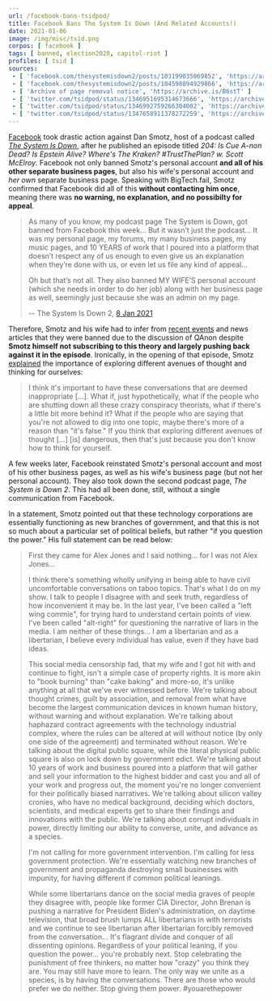 ```yaml
---
url: /facebook-bans-tsidpod/
title: Facebook Bans The System Is Down (And Related Accounts!)
date: 2021-01-06
image: /img/misc/tsid.png
corpos: [ facebook ]
tags: [ banned, election2020, capitol-riot ]
profiles: [ tsid ]
sources:
 - [ 'facebook.com/thesystemisdown2/posts/103199035069852', 'https://archive.is/wIT9H' ]
 - [ 'facebook.com/thesystemisdown2/posts/104598894929866', 'https://archive.is/OFz0y' ]
 - [ 'Archive of page removal notice', 'https://archive.is/B6stT' ]
 - [ 'twitter.com/tsidpod/status/1346951695314673666', 'https://archive.is/rrICb' ]
 - [ 'twitter.com/tsidpod/status/1346992759266304002', 'https://archive.is/upsnx' ]
 - [ 'twitter.com/tsidpod/status/1347658911378272259', 'https://archive.is/iDsby' ]
---
```


[Facebook](/facebook/) took drastic action against Dan Smotz, host of a podcast
called [_The System Is Down_](/profiles/tsid/), after he published an episode
titled _204: Is Cue A-non Dead? Is Epstein Alive? Where's The Kraken?
#TrustThePlan? w. Scott McElroy_. Facebook not only banned Smotz's personal
account **and all of his other separate business pages**, but also his wife's
personal account and _her own_ separate business page. Speaking with
BigTech.fail, Smotz confirmed that Facebook did all of this **without
contacting him once**, meaning there was **no warning, no explanation, and no
possibilty for appeal**.

>  As many of you know, my podcast page The System is Down, got banned from
>  Facebook this week... But it wasn’t just the podcast... It was my personal
>  page, my forums, my many business pages, my music pages, and 10 YEARS of
>  work that I poured into a platform that doesn’t respect any of us enough to
>  even give us an explanation when they’re done with us, or even let us file
>  any kind of appeal...
>
>  Oh but that’s not all. They also banned MY WIFE’S personal account (which
>  she needs in order to do her job) along with her business page as well,
>  seemingly just because she was an admin on my page.
>
> -- The System Is Down 2, [8 Jan 2021](https://archive.is/OFz0y#selection-1723.1-1727.198)

Therefore, Smotz and his wife had to infer from [recent
events](/t/us-capitol-riot/) and news articles that they were banned due to the
discussion of QAnon despite **Smotz himself not subscribing to this theory and
largely pushing back against it in the episode**. Ironically, in the opening of
that episode, Smotz [explained](https://youtu.be/f1shf3h9474?t=468) the
importance of exploring different avenues of thought and thinking for
ourselves:

> I think it's important to have these conversations that are deemed
> inappropriate [...]. What if, just hypothetically, what if the people who are
> shutting down all these crazy conspiracy theorists, what if there's a little
> bit more behind it? What if the people who are saying that you're not allowed
> to dig into one topic, maybe there's more of a reason than "it's false." If
> you think that exploring different avenues of thought [...] [is] dangerous,
> then that's just because you don't know how to think for yourself.

A few weeks later, Facebook reinstated Smotz's personal account and most of his
other business pages, as well as his wife's business page (but not her personal
account). They also took down the second podcast page, _The System is Down 2_.
This had all been done, still, without a single communication from Facebook.

In a statement, Smotz pointed out that these technology corporations are
essentially functioning as new branches of government, and that this is not so
much about a particular set of political beliefs, but rather "if you question
the power." His full statement can be read below:

> First they came for Alex Jones and I said nothing... for I was not Alex
> Jones...
>
> I think there's something wholly unifying in being able to have civil
> uncomfortable conversations on taboo topics. That's what I do on my show. I
> talk to people I disagree with and seek truth, regardless of how inconvenient
> it may be.  In the last year, I've been called a "left wing commie", for
> trying hard to understand certain points of view. I've been called
> "alt-right" for questioning the narrative of liars in the media.  I am
> neither of these things... I am a libertarian and as a libertarian, I believe
> every individual has value, even if they have bad ideas.
>
> This social media censorship fad, that my wife and I got hit with and
> continue to fight, isn't a simple case of property rights. It is more akin to
> "book burning" than "cake baking" and more-so, it's unlike anything at all
> that we've ever witnessed before. We're talking about thought crimes, guilt
> by association, and removal from what have become the largest communication
> devices in known human history, without warning and without explanation.
> We're talking about haphazard contract agreements with the technology
> industrial complex, where the rules can be altered at will without notice (by
> only one side of the agreement) and terminated without reason. We're talking
> about the digital public square, while the literal physical public square is
> also on lock down by government edict. We're talking about 10 years of work
> and business poured into a platform that will gather and sell your
> information to the highest bidder and cast you and all of your work and
> progress out, the moment you're no longer convenient for their politically
> biased narratives. We're talking about silicon valley cronies, who have no
> medical background, deciding which doctors, scientists, and medical experts
> get to share their findings and innovations with the public. We're talking
> about corrupt individuals in power, directly limiting our ability to
> converse, unite, and advance as a species. 
>
> I'm not calling for more government intervention. I'm calling for less
> government protection. We're essentially watching new branches of government
> and propaganda destroying small businesses with impunity, for having
> different if common political leanings.
>
> While some libertarians dance on the social media graves of people they
> disagree with, people like former CIA Director, John Brenan is pushing a
> narrative for President Biden's administration, on daytime television, that
> broad brush lumps ALL libertarians in with terrorists and we continue to see
> libertarian after libertarian forcibly removed from the conversation... It's
> flagrant divide and conquer of all dissenting opinions.  Regardless of your
> political leaning, if you question the power... you're probably next. Stop
> celebrating the punishment of free thinkers, no matter how "crazy" you think
> they are. You may still have more to learn.  The only way we unite as a
> species, is by having the conversations. There are those who would prefer we
> do neither. Stop giving them power. #youarethepower
